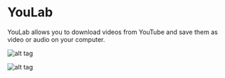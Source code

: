 # YouLab
YouLab allows you to download videos from YouTube and save them as video or audio on your computer.



![alt tag](https://github.com/zisov4eto/YouLab/blob/master/Photos/YouLabMainScreen.png)



![alt tag](https://github.com/zisov4eto/YouLab/blob/master/Photos/YouLabDownloading.png)
